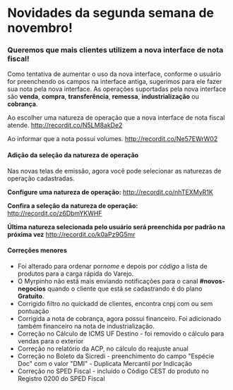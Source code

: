 # Novidades da segunda semana de novembro!

### Queremos que mais clientes utilizem a nova interface de nota fiscal!
Como tentativa de aumentar o uso da nova interface, conforme o usuário for preenchendo os campos na interface antiga, sugerimos para ele fazer sua nota pela nova interface. As operações suportadas pela nova interface são  **venda**, **compra**, **transferência**, **remessa**, **industrialização** ou **cobrança**. 

Ao escolher uma natureza de operação que a nova interface de nota fiscal atende.
http://recordit.co/N5LM8akDe2

Ao informar que a nota possui volumes.
http://recordit.co/Ne57EWrW02


#### Adição da seleção da natureza de operação 
Nas novas telas de emissão, agora você pode selecionar as naturezas de operação cadastradas.

**Configure uma natureza de operação:**
http://recordit.co/nhTEXMyR1K

**Confira a seleção da natureza de operação:**
http://recordit.co/z6DbmYKWHF

**Última natureza selecionada pelo usuário será preenchida por padrão na próxima vez**
http://recordit.co/k0aPz9G5mr


#### Correções menores
- Foi alterado para ordenar por*nome* e depois por *código* a lista de produtos para a carga rápida do Varejo.
- O Myrpinho não está mais enviando notificações para o canal **#novos-negocios** quando o cliente que está se cadastrando é do plano **Gratuito**.
- Corrigido filtro no quickadd de clientes, encontra cnpj com ou sem pontuação
- Corrigida a nota de cobrança, agora possui financeiro. Foi adicionado também financeiro na nota de industrialização.
- Correção no Cálculo de ICMS UF Destino - foi removido o cálculo para vendas para o exterior
- Correção no relatório da ACP, no cálculo do reajuste anual
- Correção no Boleto da Sicredi - preenchimento do campo "Espécie Doc" com o valor "DMI" - Duplicata Mercantil por Indicação
- Correção no SPED Fiscal - incluído o Código CEST do produto no Registro 0200 do SPED Fiscal